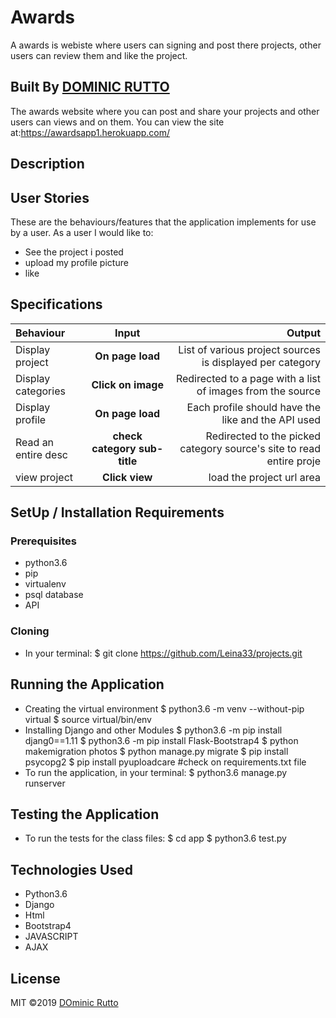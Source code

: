 # Awards 

A awards is webiste where users can signing and post there projects, other users can review them and like the project.

## Built By [DOMINIC RUTTO](https://github.com/Leina33/)

The awards   website where you can post and share your projects and other users can views and on them. You can view the site at:https://awardsapp1.herokuapp.com/

## Description

## User Stories

These are the behaviours/features that the application implements for use by a user.
As a user I would like to:

- See the project i posted
- upload my profile picture
- like

## Specifications

| Behaviour                            |            Input             |                                                               Output |
| :----------------------------------- | :--------------------------: | -------------------------------------------------------------------: |
| Display project                      |       **On page load**       |             List of various project sources is displayed per category |
| Display categories                   |      **Click on image**      |           Redirected to a page with a list of images from the source |
| Display profile                      |       **On page load**       |              Each profile should have the like and the API used      |
| Read an entire desc                  | **check category sub-title** | Redirected to the picked category source's site to read entire proje |
| view project                         |        **Click view**        |                                 load the project url  area           |

## SetUp / Installation Requirements

### Prerequisites

- python3.6
- pip
- virtualenv
- psql database
- API

### Cloning

- In your terminal:
  \$ git clone https://github.com/Leina33/projects.git

## Running the Application

- Creating the virtual environment
  $ python3.6 -m venv --without-pip virtual
        $ source virtual/bin/env
- Installing Django and other Modules
  $ python3.6 -m pip install djang0==1.11
        $ python3.6 -m pip install Flask-Bootstrap4
  $ python makemigration photos
        $ python manage.py migrate
  $ pip install psycopg2
        $ pip install pyuploadcare
  #check on requirements.txt file
- To run the application, in your terminal:
  \$ python3.6 manage.py runserver

## Testing the Application

- To run the tests for the class files:
  $ cd app
        $ python3.6 test.py

## Technologies Used

- Python3.6
- Django
- Html
- Bootstrap4
- JAVASCRIPT
- AJAX

## License

MIT &copy;2019 [DOminic Rutto](https://github.com/Leina33)
